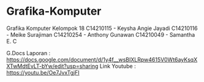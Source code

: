 # Grafika-Komputer
Grafika Komputer Kelompok 18
C14210115 - Keysha Angie Jayadi
C14210116 - Meike Surajiman
C14210254 - Anthony Gunawan
C14210049 - Samantha E. C

G.Docs Laporan : https://docs.google.com/document/d/1y4f__wsBIXLRpw4615V0Wt6ayKsqXXTwMdtEvLT-bYw/edit?usp=sharing
Link Youtube : https://youtu.be/Oe7JvxTgjFI
